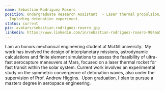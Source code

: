 ```yaml
---
name: Sebastian Rodriguez Rosero
position: Undergraduate Research Assistant  - Laser thermal propulsion/
  Imploding detonation experiment.
status: current
pic: avatars/sebastian-rodriguez-rosero.jpg
linkedin: https://www.linkedin.com/in/sebastian-rodriguez-rosero-984aa51b5/
---
```

I am an honors mechanical engineering student at McGill university.  My work has involved the design of interplanetary missions, astrodynamic calculations and finite element simulations to assess the feasibility of ultra-fast aerocapture maneuvers at Mars, focused on a laser thermal rocket for fast transit within the solar system. Current work involves an experimental study on the symmetric convergence of detonation waves, also under the supervision of Prof. Andrew Higgins.  Upon graduation, I plan to pursue a masters degree in aerospace engineering.
